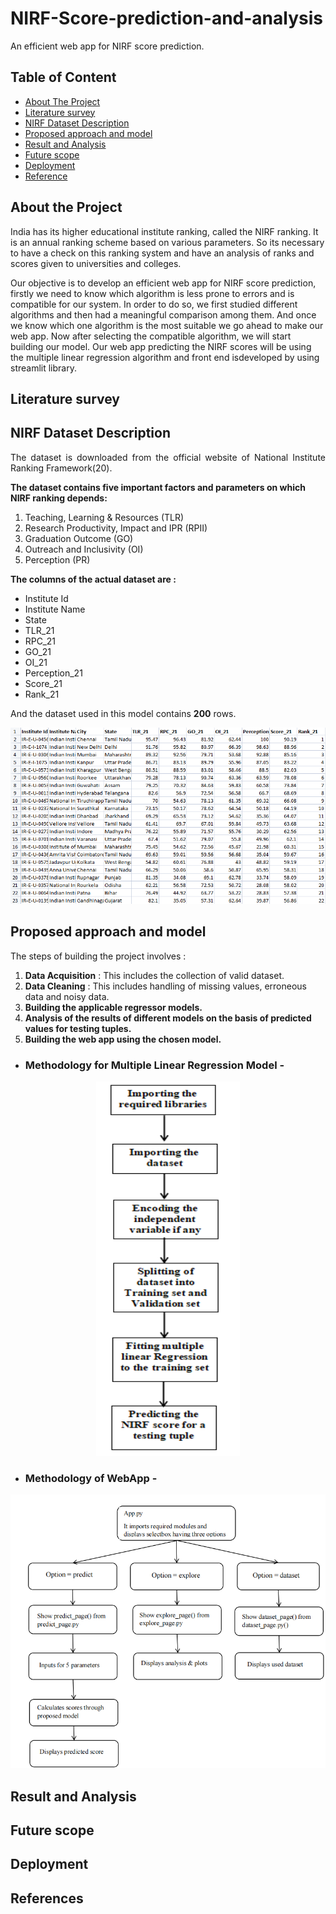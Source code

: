 # NIRF-Score-prediction-and-analysis


<p align = "justify">
An efficient web app for NIRF score prediction.
  
  
## Table of Content

* [About The Project](#1)
* [Literature survey](#2)
* [NIRF Dataset Description](#3)
* [Proposed approach and model](#4)
* [Result and Analysis](#5)
* [Future scope](#6)
* [Deployment](#7)
* [Reference](#8)


  
## About the Project <a id = "1"></a>

<p align = "justify">
  
India has  its higher educational institute ranking, called the NIRF ranking. It is an annual ranking scheme based on various parameters. So its necessary to have a check on this ranking system and have an analysis of ranks and scores given to universities and colleges.

Our objective is to develop an efficient web app for NIRF score prediction, firstly we need to know which algorithm is less prone to errors and is compatible for our system. In order to do so, we first studied different algorithms and then had a meaningful comparison among them. And once we know which one algorithm is the most suitable we go ahead to make our web app. Now after selecting the compatible algorithm, we will start building our model. 
Our web app predicting the NIRF scores will be using the multiple linear regression algorithm and front end isdeveloped by using streamlit library.

</p>


## Literature survey <a id = "2"></a>
<p align = "justify">

</p>

## NIRF Dataset Description <a id = "3"></a>

<p align = "justify">
The dataset is downloaded from the official website of National Institute Ranking Framework(20).
  
  
**The dataset contains five important factors and parameters on which NIRF ranking depends:**

1. Teaching, Learning & Resources (TLR)  
2. Research Productivity, Impact and IPR (RPII)  
3. Graduation Outcome (GO)        
4. Outreach and Inclusivity (OI) 
5. Perception (PR)  
  
  
**The columns of the actual dataset are :**
-  Institute Id
-  Institute Name
-  State
-  TLR_21
-  RPC_21
-  GO_21
-  OI_21
-  Perception_21
-  Score_21
-  Rank_21
  
And the dataset used in this model contains **200** rows.


![](images/dataset.png)


</p>


## Proposed approach and model <a id = "4"></a>
<p align = "justify">

The steps of building the project involves :

1. **Data Acquisition** : This includes the collection of valid dataset.
2. **Data Cleaning** : This includes handling of missing values, erroneous data and noisy data.
3. **Building the applicable regressor models.**
4. **Analysis of the results of different models on the basis of predicted values for testing tuples.**
5. **Building the web app using the chosen model.**
</p>

<p align = "justify">

- ### Methodology for Multiple Linear Regression Model -
   
</p>

<p align="center" > 

  <img  src="images/model.png">
</p>

<p align = "justify">

- ### Methodology of WebApp -
   
</p>

<p align="center" > 

  <img  src="images/webapp.png">
</p>

## Result and Analysis <a id = "5"></a>
<p align = "justify">

</p>

## Future scope  <a id = "6"></a>
<p align = "justify">

</p>

## Deployment <a id = "7"></a>
<p align = "justify">

</p>

## References <a id = "8"></a>
<p align = "justify">

</p>

